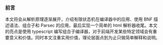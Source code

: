 ### 前言

本文将会从解析原理逐渐展开，介绍有限状态机在编译器中的应用、使用 BNF 描述语法、组合子和 Parsec 的应用，最后实现一个简单的 html 解析器收尾。本文的亮点是使用 typescript 编写组合子编译器，对于前端开发某些特定领域会有重要意义和价值。同时本文注重实用价值，理论层面点到为止只做简单解释和说明。

### 